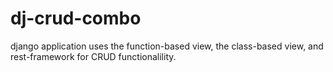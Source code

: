 # dj-crud-combo
django application uses the function-based view, the class-based view, and rest-framework for CRUD functionalility.
